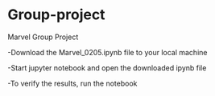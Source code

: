 # Group-project
Marvel Group Project

-Download the Marvel_0205.ipynb file to your local machine                                                                                                   

-Start jupyter notebook and open the downloaded ipynb file

-To verify the results, run the notebook
